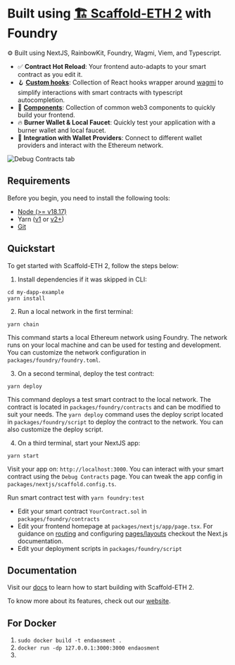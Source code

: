 # Built using <a href="https://docs.scaffoldeth.io">🏗 Scaffold-ETH 2</a> with Foundry

⚙️ Built using NextJS, RainbowKit, Foundry, Wagmi, Viem, and Typescript.

- ✅ **Contract Hot Reload**: Your frontend auto-adapts to your smart contract as you edit it.
- 🪝 **[Custom hooks](https://docs.scaffoldeth.io/hooks/)**: Collection of React hooks wrapper around [wagmi](https://wagmi.sh/) to simplify interactions with smart contracts with typescript autocompletion.
- 🧱 [**Components**](https://docs.scaffoldeth.io/components/): Collection of common web3 components to quickly build your frontend.
- 🔥 **Burner Wallet & Local Faucet**: Quickly test your application with a burner wallet and local faucet.
- 🔐 **Integration with Wallet Providers**: Connect to different wallet providers and interact with the Ethereum network.

![Debug Contracts tab](https://github.com/scaffold-eth/scaffold-eth-2/assets/55535804/b237af0c-5027-4849-a5c1-2e31495cccb1)

## Requirements

Before you begin, you need to install the following tools:

- [Node (>= v18.17)](https://nodejs.org/en/download/)
- Yarn ([v1](https://classic.yarnpkg.com/en/docs/install/) or [v2+](https://yarnpkg.com/getting-started/install))
- [Git](https://git-scm.com/downloads)

## Quickstart

To get started with Scaffold-ETH 2, follow the steps below:

1. Install dependencies if it was skipped in CLI:

```
cd my-dapp-example
yarn install
```

2. Run a local network in the first terminal:

```
yarn chain
```

This command starts a local Ethereum network using Foundry. The network runs on your local machine and can be used for testing and development. You can customize the network configuration in `packages/foundry/foundry.toml`.

3. On a second terminal, deploy the test contract:

```
yarn deploy
```

This command deploys a test smart contract to the local network. The contract is located in `packages/foundry/contracts` and can be modified to suit your needs. The `yarn deploy` command uses the deploy script located in `packages/foundry/script` to deploy the contract to the network. You can also customize the deploy script.

4. On a third terminal, start your NextJS app:

```
yarn start
```

Visit your app on: `http://localhost:3000`. You can interact with your smart contract using the `Debug Contracts` page. You can tweak the app config in `packages/nextjs/scaffold.config.ts`.

Run smart contract test with `yarn foundry:test`

- Edit your smart contract `YourContract.sol` in `packages/foundry/contracts`
- Edit your frontend homepage at `packages/nextjs/app/page.tsx`. For guidance on [routing](https://nextjs.org/docs/app/building-your-application/routing/defining-routes) and configuring [pages/layouts](https://nextjs.org/docs/app/building-your-application/routing/pages-and-layouts) checkout the Next.js documentation.
- Edit your deployment scripts in `packages/foundry/script`

## Documentation

Visit our [docs](https://docs.scaffoldeth.io) to learn how to start building with Scaffold-ETH 2.

To know more about its features, check out our [website](https://scaffoldeth.io).

## For Docker

1. `sudo docker build -t endaosment .`
2. `docker run -dp 127.0.0.1:3000:3000 endaosment`
3. 
